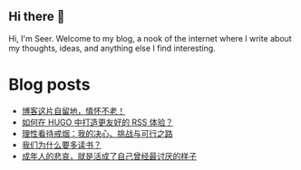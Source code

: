 ## Hi there 👋

Hi, I'm Seer. Welcome to my blog, a nook of the internet where I write about my thoughts, ideas, and anything else I find interesting.

<!--
**suuseer/suuseer** is a ✨ _special_ ✨ repository because its `README.md` (this file) appears on your GitHub profile.

Here are some ideas to get you started:

- 🔭 I’m currently working on ...
- 🌱 I’m currently learning ...
- 👯 I’m looking to collaborate on ...
- 🤔 I’m looking for help with ...
- 💬 Ask me about ...
- 📫 How to reach me: ...
- 😄 Pronouns: ...
- ⚡ Fun fact: ...
-->
# Blog posts
<!-- BLOG-POST-LIST:START -->
- [博客这片自留地，情怀不老！](https://suus.me/202505271426/)
- [如何在 HUGO 中打造更友好的 RSS 体验？](https://suus.me/202504241923/)
- [理性看待戒烟：我的决心、挑战与可行之路](https://suus.me/202504112004/)
- [我们为什么要多读书？](https://suus.me/202504082128/)
- [成年人的悲哀，就是活成了自己曾经最讨厌的样子](https://suus.me/202503282209/)
<!-- BLOG-POST-LIST:END -->

